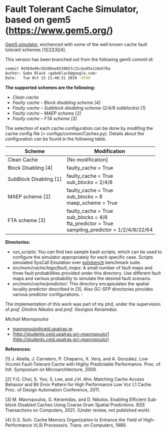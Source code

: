 # Fault Tolerant Cache Simulator, based on gem5 (https://www.gem5.org/)

[Gem5 simulator](https://www.gem5.org/), enchanced with some of the well known cache fault tolerant schemes [1][2][3][4]. 

This version has been branched out from the following gem5 commit id:
```sh
commit 9d3b9e96c56386ee6539657c21cba95e118e576a
Author: Gabe Black <gabeblack@google.com>
Date:   Tue Oct 15 21:48:31 2019 -0700
```

**The supported schemes are the following:**
 -	*Clean cache*
 -	*Faulty cache – Block disabling scheme [4]*
 -	*Faulty cache – Subblock disabling scheme (2/4/8 subblocks) [1]*
 -	*Faulty cache – MAEP scheme [2]*
 -	*Faulty cache – FTA scheme [3]*

The selection of each cache configuration can be done by modifing the cache config file (= configs/common/Caches.py). Details about the configuration can be found in the following table. 

| Scheme | Modification |
| ------ | ------ |
| Clean Cache | [No modification] |
| Block Disabling [4] | faulty_cache = True |
| SubBlock Disabling [1] | faulty_cache = True <br> sub_blocks = 2/4/8 |
| MAEP scheme [2] | faulty_cache = True <br> sub_blocks = 8 <br> maep_scheme = True |
| FTA scheme [3] |  faulty_cache = True <br> sub_blocks = 4/8 <br> fta_predictor = True <br> sampling_predictor = 1/2/4/8/32/64 |

**Directories:**
- *run_scripts*: You can find two sample bash scripts, which can be used to configure the simulator appropriately for each specific case. Scripts simulated SysCall Emulation over [polybench](https://web.cse.ohio-state.edu/~pouchet.2/software/polybench/) benchmark suite.
- *src/mem/cache/tags/fault_maps*: A small number of fault maps and three fault probabilities provided under this directory. Use different fault maps and various probability to simulate the desired fault scenario. 
- *src/mem/cache/predictor/*. This directory encapsulates the spatial locality predictor described in [3]. Also GC-SFP directories provides various predictor configurations. :

The implementation of this work was part of my phd, under the supervision of *prof. Dimitris Nikolos* and *prof. Georgios Keramidas*. 

*Michail Mavropoulos*
- [mavropoulo@ceid.upatras.gr](mailto:mavropoulo@ceid.upatras.gr)
- [http://students.ceid.upatras.gr/~mavropoulo/](http://students.ceid.upatras.gr/~mavropoulo/)

**References:**

[1] J. Abella, J. Carretero, P. Chaparro, X. Vera, and A. González. Low Vccmin Fault-Tolerant Cache with Highly Predictable Performance. Proc. of Intl. Symposium on Microarchitecture, 2009.

[2] Y.G. Choi, S. Yoo, S. Lee, and J.H. Ahn. Matching Cache Access Behavior and Bit Error Pattern for High Performance Low Vcc L1 Cache. Proc. of Design Automation Conference, 2011.

[3] M. Mavropoulos, G. Keramidas, and D. Nikolos. Enabling Efficient Sub-block Disabled Caches Using Coarse Grain Spatial Predictions. IEEE Transactions on Computers, 2021. (Under review, not published work)

[4] G.S. Sohi. Cache Memory Organization to Enhance the Yield of High-Performance VLSI Processors. Trans. on Computers, 1989. 

